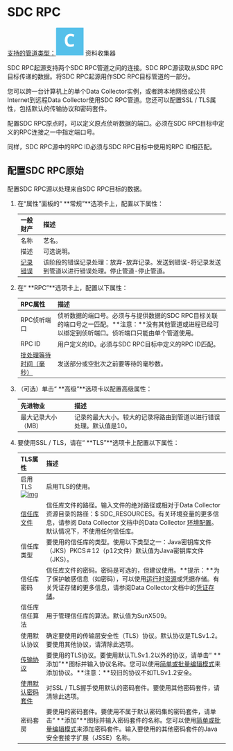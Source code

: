 # SDC RPC

[支持的管道类型：](https://streamsets.com/documentation/controlhub/latest/help/datacollector/UserGuide/Pipeline_Configuration/ProductIcons_Doc.html#concept_mjg_ly5_pgb)![img](imgs/icon-SDC-20200310174127781.png) 资料收集器

SDC RPC起源支持两个SDC RPC管道之间的连接。SDC RPC源读取从SDC RPC目标传递的数据。将SDC RPC起源用作SDC RPC目标管道的一部分。

您可以跨一台计算机上的单个Data Collector实例，或者跨本地网络或公共Internet到远程Data Collector使用SDC RPC管道。您还可以配置SSL / TLS属性，包括默认的传输协议和密码套件。

配置SDC RPC原点时，可以定义原点侦听数据的端口。必须在SDC RPC目标中定义的RPC连接之一中指定端口号。

同样，SDC RPC源中的RPC ID必须与SDC RPC目标中使用的RPC ID相匹配。

## 配置SDC RPC原始

配置SDC RPC源以处理来自SDC RPC目标的数据。

1. 在“属性”面板的“ **常规”**选项卡上，配置以下属性：

   | 一般财产                                                     | 描述                                                         |
   | :----------------------------------------------------------- | :----------------------------------------------------------- |
   | 名称                                                         | 艺名。                                                       |
   | 描述                                                         | 可选说明。                                                   |
   | [记录错误](https://streamsets.com/documentation/controlhub/latest/help/datacollector/UserGuide/Pipeline_Design/ErrorHandling.html#concept_atr_j4y_5r) | 该阶段的错误记录处理：放弃-放弃记录。发送到错误-将记录发送到管道以进行错误处理。停止管道-停止管道。 |

2. 在“ **RPC”**选项卡上，配置以下属性：

   | RPC属性                                                      | 描述                                                         |
   | :----------------------------------------------------------- | :----------------------------------------------------------- |
   | RPC侦听端口                                                  | 侦听数据的端口号。必须与与提供数据的SDC RPC目标关联的端口号之一匹配。**注意：**没有其他管道或进程已经可以绑定到侦听端口。侦听端口只能由单个管道使用。 |
   | RPC ID                                                       | 用户定义的ID。必须与SDC RPC目标中定义的RPC ID匹配。          |
   | [批处理等待时间（毫秒）](https://streamsets.com/documentation/controlhub/latest/help/datacollector/UserGuide/Origins/Origins_overview.html#concept_ypd_vgr_5q) | 发送部分或空批次之前要等待的毫秒数。                         |

3. （可选）单击“ **高级”**选项卡以配置高级属性：

   | 先进物业           | 描述                                                         |
   | :----------------- | :----------------------------------------------------------- |
   | 最大记录大小（MB） | 记录的最大大小。较大的记录将路由到管道以进行错误处理。默认值是10。 |

4. 要使用SSL / TLS，请在“ **TLS”**选项卡上配置以下属性：

   | TLS属性                                                      | 描述                                                         |
   | :----------------------------------------------------------- | :----------------------------------------------------------- |
   | 启用TLS [![img](https://streamsets.com/documentation/controlhub/latest/help/datacollector/UserGuide/Graphics/icon_moreInfo.png)](https://streamsets.com/documentation/controlhub/latest/help/datacollector/UserGuide/RPC_Pipelines/SDC_RPCpipelines_title.html#concept_mrm_qhf_2t) | 启用TLS的使用。                                              |
   | [信任库文件](https://streamsets.com/documentation/controlhub/latest/help/datacollector/UserGuide/Pipeline_Configuration/SSL-TLS.html#concept_kqb_rqf_5z) | 信任库文件的路径。输入文件的绝对路径或相对于Data Collector资源目录的路径：$ SDC_RESOURCES。有关环境变量的更多信息，请参阅 Data Collector 文档中的Data Collector [环境配置](https://streamsets.com/documentation/datacollector/latest/help/#datacollector/UserGuide/Configuration/DCEnvironmentConfig.html)。默认情况下，不使用任何信任库。 |
   | 信任库类型                                                   | 要使用的信任库的类型。使用以下类型之一：Java密钥库文件（JKS）PKCS＃12（p12文件）默认值为Java密钥库文件（JKS）。 |
   | 信任库密码                                                   | 信任库文件的密码。密码是可选的，但建议使用。**提示：**为了保护敏感信息（如密码），可以使用[运行时资源](https://streamsets.com/documentation/controlhub/latest/help/datacollector/UserGuide/Pipeline_Configuration/RuntimeValues.html#concept_bs4_5nm_2s)或凭据存储。有关凭证存储的更多信息，请参阅Data Collector文档中的[凭证存储](https://streamsets.com/documentation/datacollector/latest/help/#datacollector/UserGuide/Configuration/CredentialStores.html)。 |
   | 信任库信任算法                                               | 用于管理信任库的算法。默认值为SunX509。                      |
   | 使用默认协议                                                 | 确定要使用的传输层安全性（TLS）协议。默认协议是TLSv1.2。要使用其他协议，请清除此选项。 |
   | [传输协议](https://streamsets.com/documentation/controlhub/latest/help/datacollector/UserGuide/Pipeline_Configuration/SSL-TLS.html#concept_mvs_cxf_5z) | 要使用的TLS协议。要使用默认TLSv1.2以外的协议，请单击“ **添加”**图标并输入协议名称。您可以使用[简单或批量编辑模式](https://streamsets.com/documentation/controlhub/latest/help/datacollector/UserGuide/Pipeline_Configuration/SimpleBulkEdit.html#concept_alb_b3y_cbb)来添加协议。**注意：**较旧的协议不如TLSv1.2安全。 |
   | [使用默认密码套件](https://streamsets.com/documentation/controlhub/latest/help/datacollector/UserGuide/Pipeline_Configuration/SSL-TLS.html#concept_cwx_dyf_5z) | 对SSL / TLS握手使用默认的密码套件。要使用其他密码套件，请清除此选项。 |
   | 密码套房                                                     | 要使用的密码套件。要使用不属于默认密码集的密码套件，请单击“ **添加”**图标并输入密码套件的名称。您可以使用[简单或批量编辑模式](https://streamsets.com/documentation/controlhub/latest/help/datacollector/UserGuide/Pipeline_Configuration/SimpleBulkEdit.html#concept_alb_b3y_cbb)来添加密码套件。输入要使用的其他密码套件的Java安全套接字扩展（JSSE）名称。 |